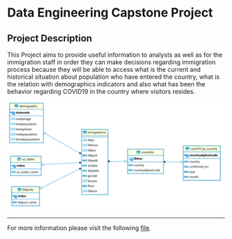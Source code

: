 # Data Engineering Capstone Project

## Project Description

This Project aims to provide useful information to analysts as well as for the immigration staff in order they can make decisions regarding immigration process because they will be able to access what is the current and historical situation about population who have entered the country, what is the relation with demographics indicators and also what has been the behavior regarding COVID19 in the country where visitors resides.

![Capstone ER Diagram!](/assets/ER_diagram_updated.png)

***

For more information please visit the following [file](https://github.com/gharnaldo/capstoneproject/blob/main/Capstone%20Project%20Template.ipynb).
